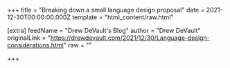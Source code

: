 
+++
title = "Breaking down a small language design proposal"
date = 2021-12-30T00:00:00.000Z
template = "html_content/raw.html"

[extra]
feedName = "Drew DeVault's Blog"
author = "Drew DeVault"
originalLink = "https://drewdevault.com/2021/12/30/Language-design-considerations.html"
raw = ""

+++

